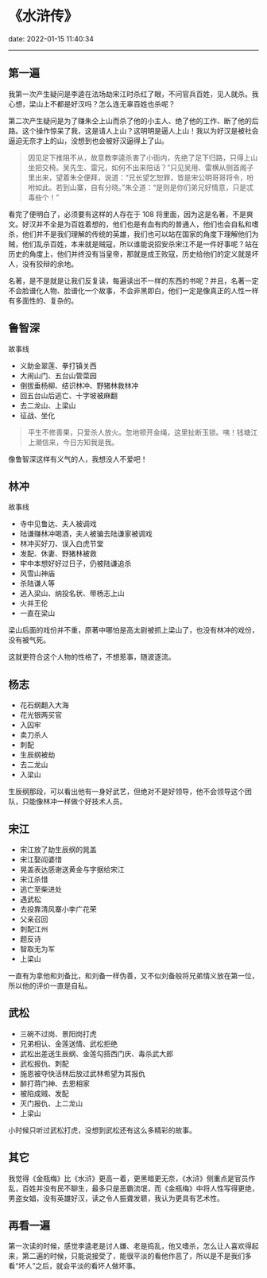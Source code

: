 # 《水浒传》

date: 2022-01-15 11:40:34

---

## 第一遍

我第一次产生疑问是李逵在法场劫宋江时杀红了眼，不问官兵百姓，见人就杀。我心想，梁山上不都是好汉吗？怎么连无辜百姓也杀呢？

第二次产生疑问是为了赚朱仝上山而杀了他的小主人、绝了他的工作、断了他的后路。这个操作惊呆了我，这是请人上山？这明明是逼人上山！我以为好汉是被社会逼迫无奈才上的山，没想到也会被好汉逼得上了山。

> 因见足下推阻不从，故意教李逵杀害了小衙内，先绝了足下归路，只得上山坐把交椅。吴先生、雷兄，如何不出来陪话？”只见吴用、雷横从侧首阁子里出来，望着朱仝便拜，说道：“兄长望乞恕罪，皆是宋公明哥哥将令，吩咐如此。若到山寨，自有分晓。”朱仝道：“是则是你们弟兄好情意，只是忒毒些个！”

看完了便明白了，必须要有这样的人存在于 108 将里面，因为这是名著，不是爽文。好汉并不全是为百姓着想的，他们也是有血有肉的普通人，他们也会自私和嗜杀，他们并不是我们理解的传统的英雄，我们也可以站在国家的角度下理解他们为贼，他们乱杀百姓，本来就是贼寇，所以谁能说招安杀宋江不是一件好事呢？站在历史的角度上，他们并终没有当皇帝，那就是成王败寇，历史给他们的定义就是坏人，没有狡辩的余地。

名著，是不是就是让我们反复读，每遍读出不一样的东西的书呢？并且，名著一定不会脸谱化人物、脸谱化一个故事，不会非黑即白，他们一定是像真正的人性一样有多面性的、复杂的。

## 鲁智深

故事线

- 义助金翠莲、拳打镇关西
- 大闹山门、五台山管菜园
- 倒拔垂杨柳、结识林冲、野猪林救林冲
- 回五台山后逃亡、十字坡被麻翻
- 去二龙山、上梁山
- 征战、坐化

> 平生不修善果，只爱杀人放火。忽地顿开金绳，这里扯断玉锁。咦！钱塘江上潮信来，今日方知我是我。

像鲁智深这样有义气的人，我想没人不爱吧！

## 林冲

故事线

- 寺中见鲁达、夫人被调戏
- 陆谦赚林冲喝酒，夫人被骗去陆谦家被调戏
- 林冲买好刀、误入白虎节堂
- 发配、休妻、野猪林被救
- 牢中本想好好过日子，仍被陆谦追杀
- 风雪山神庙
- 杀陆谦人等
- 逃入梁山、纳投名状、带杨志上山
- 火并王伦
- 一直在梁山

梁山后面的戏份并不重，原著中哪怕是高太尉被抓上梁山了，也没有林冲的戏份，没有被气死。

这就更符合这个人物的性格了，不想惹事，随波逐流。

## 杨志

- 花石纲翻入大海
- 花光银两买官
- 入囚牢
- 卖刀杀人
- 刺配
- 生辰纲被劫
- 去二龙山
- 入梁山

生辰纲那段，可以看出他有一身好武艺，但绝对不是好领导，他不会领导这个团队，只能像林冲一样做个好技术人员。

## 宋江

- 宋江放了劫生辰纲的晁盖
- 宋江娶阎婆惜
- 晃盖表达感谢送黄金与字据给宋江
- 宋江杀惜
- 逃亡至柴进处
- 遇武松
- 去投靠清风寨小李广花荣
- 父亲召回
- 刺配江州
- 题反诗
- 智取无为军
- 上梁山

一直有为拿他和刘备比，和刘备一样伪善，又不似刘备般将兄弟情义放在第一位，所以他的评价一直是自私。

## 武松

- 三碗不过岗、景阳岗打虎
- 兄弟相认、金莲送情、武松拒绝
- 武松出差送生辰纲、金莲勾搭西门庆、毒杀武大郎
- 武松报仇、刺配
- 施恩被夺快活林后放过武林希望为其报仇
- 醉打蒋门神、去恩相家
- 被陷成贼、发配
- 灭门报仇、上二龙山
- 上梁山

小时候只听过武松打虎，没想到武松还有这么多精彩的故事。

## 其它

我觉得《金瓶梅》比《水浒》更高一着，更黑暗更无奈，《水浒》侧重点是官员作乱，百姓并没有民不聊生，最多只是恶霸流氓，而《金瓶梅》中将人性写得更绝，男盗女娼，没有英雄好汉，读之令人振聋发聩，我认为更具有艺术性。

## 再看一遍

第一次读的时候，感觉李逵老是讨人嫌、老是捣乱，他又嗜杀，怎么让人喜欢得起来，第二遍的时候，只能说接受了，能很平淡的看他作恶了，所以是不是我们多看“坏人”之后，就会平淡的看坏人做坏事。

